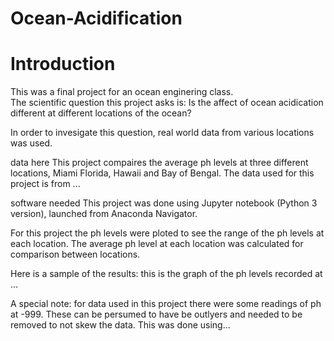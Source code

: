 # Ocean-Acidification

# Introduction
This was a final project for an ocean enginering class.  
The scientific question this project asks is: Is the affect of ocean acidication different at different locations of the ocean?	

In order to invesigate this question, real world data from various locations was used.

data here
This project compaires the average ph levels at three different locations, Miami Florida, Hawaii and Bay of Bengal.
The data used for this project is from ...

software needed
This project was done using Jupyter notebook (Python 3 version), launched from Anaconda Navigator. 

For this project the ph levels were ploted to see the range of the ph levels at each location.
The average ph level at each location was calculated for comparison between locations.

Here is a sample of the results: this is the graph of the ph levels recorded at ...


A special note: for data used in this project there were some readings of ph at -999. 
These can be persumed to have be outlyers and needed to be removed to not skew the data.
This was done using...
